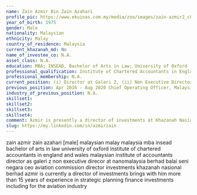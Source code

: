 ```yaml
---
name: Zain Azmir Bin Zain Azahari
profile_pic: https://www.ekuinas.com.my/media/zoo/images/zain-azmir2_c0240b66ee0df06382f846b86b6a381a.jpg
year_of_birth: 1975
gender: Male
nationality: Malaysian 
ethnicity: Malay
country_of_residence: Malaysia 
current_khazanah_md: No
name_of_investee_co: N.A.
asset_class: N.A.
education: MBA; INSEAD, Bachelor of Arts in Law; University of Oxford
professional_qualification: Institute of Chartered Accountants in England and Wales and a member of the Malaysian Institute of Accountants
professional_membership: N.A.
current_position: (i) Director at Galeri Z, (ii) Non Executive Director at NanoMalaysia Berhad, (iii) Non Executive Director at Balai Seni Nrgara
previous_position: Apr 2016 - Aug 2020 Chief Operating Officer, Malaysian Aviation Commission, May 2011 - Mar 2016 Director, Investments Khazanah Nasional Berhad
industry_of_previous_position: N.A.
skillset1: 
skillset2: 
skillset3: 
skillset4: 
comment: Azmir is presently a director of investments at Khazanah Nasional Bhd, and brings with him more than 15 years of experience in strategic planning, finance and investments, including for the aviation industry.
slug: https://my.linkedin.com/in/azmirzain
---
```


zain azmir zain azahari [male] malaysian malay malaysia mba insead bachelor of arts in law university of oxford institute of chartered accountants in england and wales malaysian institute of accountants director as galeri z non executive direcor at nanomalaysia berhad balai seni negara ceo aviation commission director investments khazanah nasional berhad azmir is currently a director of investments brings with him more than 15 years of experience in strategic planning finance investments including for the aviation industry
